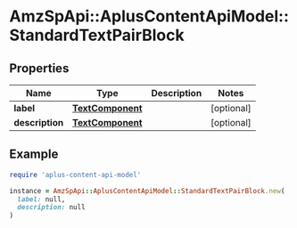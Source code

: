 # AmzSpApi::AplusContentApiModel::StandardTextPairBlock

## Properties

| Name | Type | Description | Notes |
| ---- | ---- | ----------- | ----- |
| **label** | [**TextComponent**](TextComponent.md) |  | [optional] |
| **description** | [**TextComponent**](TextComponent.md) |  | [optional] |

## Example

```ruby
require 'aplus-content-api-model'

instance = AmzSpApi::AplusContentApiModel::StandardTextPairBlock.new(
  label: null,
  description: null
)
```

